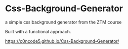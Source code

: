 # Css-Background-Generator
a simple css background generator from the ZTM course

Built with a functional approach.

https://c0ncode5.github.io/Css-Background-Generator/
